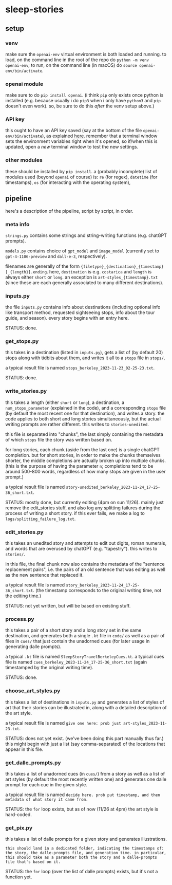 # sleep-stories

## setup

### venv

make sure the `openai-env` virtual environment is both loaded and running. to load, on the command line in the root of the repo do `python -m venv openai-env`; to run, on the command line (in macOS) do `source openai-env/bin/activate`.

### openai module

make sure to do `pip install openai`. (i think `pip` only exists once python is installed (e.g. because usually i do `pip3` when i only have `python3` and `pip` doesn't even work). so, be sure to do this _after_ the venv setup above.)

### API key

this ought to have an API key saved (say at the bottom of the file `openai-env/bin/activate`), as explained [here](https://platform.openai.com/docs/quickstart/step-2-setup-your-api-key). remember that a terminal window sets the environment variables right when it's opened, so if/when this is updated, open a _new_ terminal window to test the new settings.

### other modules

these should be installed by `pip install`. a (probably incomplete) list of modules used (beyond `openai` of course) is: `re` (for regex), `datetime` (for timestamps), `os` (for interacting with the operating system), 

## pipeline

here's a description of the pipeline, script by script, in order.

### meta info

`strings.py` contains some strings and string-writing functions (e.g. chatGPT prompts).

`models.py` contains choice of `gpt_model` and `image_model` (currently set to `gpt-4-1106-preview` and `dall-e-3`, respectively).

filenames are generally of the form `{filetype}_{destination}_{timestamp}[_{length}].ending`. here, `destination` is e.g. `costarica` and `length` is always either `short` or `long`. an exception is `art-styles_{timestamp}.txt` (since these are each generally associated to many different destinations).

### inputs.py

the file `inputs.py` contains info about destinations (including optional info like transport method, requested sightseeing stops, info about the tour guide, and season). every story begins with an entry here.

STATUS: done.

### get_stops.py

this takes in a destination (listed in `inputs.py`), gets a list of (by default 20) stops along with tidbits about them, and writes it all to a `stops` file in `stops/`.

a typical result file is named `stops_berkeley_2023-11-23_02-25-23.txt`.

STATUS: done.

### write_stories.py

this takes a length (either `short` or `long`), a destination, a `num_stops_parameter` (explained in the code), and a corresponding `stops` file (by default the most recent one for that destination), and writes a story. the code applies to both short and long stories simultaneously, but the actual writing prompts are rather different. this writes to `stories-unedited`.

this file is separated into "chunks", the last simply containing the metadata of which `stops` file the story was written based on.

for long stories, each chunk (aside from the last one) is a single chatGPT completion. but for short stories, in order to make the chunks themselves shorter, the middle completions are actually broken up into multiple chunks. (this is the purpose of having the parameter `n`; completions tend to be around 500-800 words, regardless of how many stops are given in the user prompt.)

a typical result file is named `story-unedited_berkeley_2023-11-24_17-25-36_short.txt`.

STATUS: mostly done, but currently editing (4pm on sun 11/26). mainly just remove the edit_stories stuff, and also log any splitting failures during the process of writing a short story. if this ever fails, we make a log to `logs/splitting_failure_log.txt`.

### edit_stories.py

this takes an unedited story and attempts to edit out digits, roman numerals, and words that are overused by chatGPT (e.g. "tapestry"). this writes to `stories/`.

in this file, the final chunk now also contains the metadata of the "sentence replacement pairs", i.e. the pairs of an old sentence that was editing as well as the new sentence that replaced it.

a typical result file is named `story_berkeley_2023-11-24_17-25-36_short.txt`. (the timestamp corresponds to the original writing time, not the editing time.)

STATUS: not yet written, but will be based on existing stuff.

### process.py

this takes a pair of a short story and a long story set in the same destination, and generates both a single `.kt` file in `code/` as well as a pair of files in `cues/` that just contain the unadorned cues (for later usage in generating dalle prompts).

a typical `.kt` file is named `SleepStoryTravelBerkeleyCues.kt`. a typical cues file is named `cues_berkeley_2023-11-24_17-25-36_short.txt` (again timestamped by the original writing time).

STATUS: done.

### choose_art_styles.py

this takes a list of destinations in `inputs.py` and generates a list of styles of art that their stories can be illustrated in, along with a detailed description of the art style.

a typical result file is named `give one here: prob just art-styles_2023-11-23.txt`.

STATUS: does not yet exist. (we've been doing this part manually thus far.) this might begin with just a list (say comma-separated) of the locations that appear in this file.

### get_dalle_prompts.py

this takes a list of unadorned cues (in `cues/`) from a story as well as a list of art styles (by default the most recently written one) and generates one dalle prompt for each cue in the given style.

a typical result file is named `decide here. prob put timestamp, and then metadata of what story it came from.`

STATUS: the `for` loop exists, but as of now (11/26 at 4pm) the art style is hard-coded.

### get_pix.py

this takes a list of dalle prompts for a given story and generates illustrations.

`this should land in a dedicated folder, indicating the timestamps of: the story, the dalle-prompts file, and generation time. in particular, this should take as a parameter both the story and a dalle-prompts file that's based on it.`

STATUS: the `for` loop (over the list of dalle prompts) exists, but it's not a function yet.